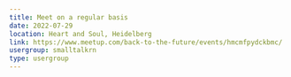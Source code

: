 ```yaml
---
title: Meet on a regular basis
date: 2022-07-29
location: Heart and Soul, Heidelberg
link: https://www.meetup.com/back-to-the-future/events/hmcmfpydckbmc/
usergroup: smalltalkrn
type: usergroup
---
```

